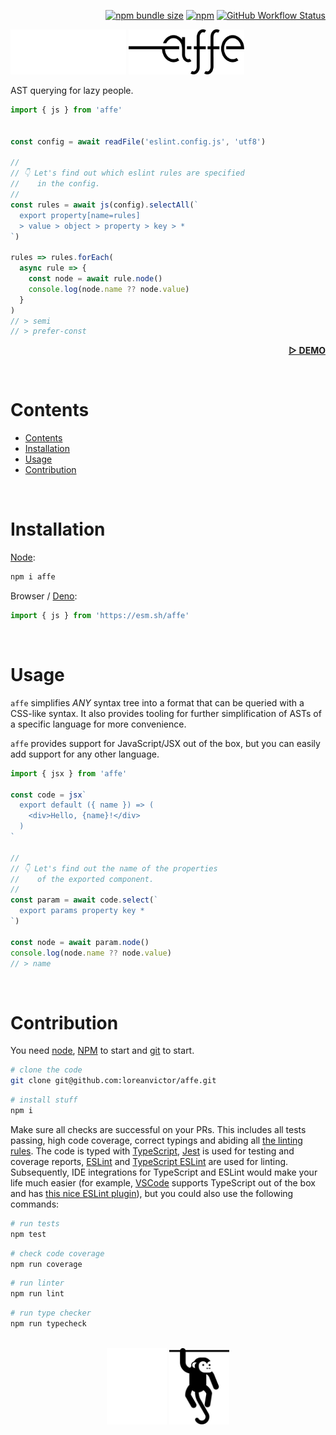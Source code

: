 <div align="right">

[![npm bundle size](https://img.shields.io/bundlephobia/minzip/affe@latest?color=black&label=&style=flat-square)](https://bundlephobia.com/package/affe@latest)
[![npm](https://img.shields.io/npm/v/affe?color=black&label=&style=flat-square)](https://www.npmjs.com/package/affe)
[![GitHub Workflow Status](https://img.shields.io/github/actions/workflow/status/loreanvictor/affe/coverage.yml?label=&style=flat-square)](https://github.com/loreanvictor/affe/actions/workflows/coverage.yml)

</div>

<img src="./logo-dark.svg#gh-dark-mode-only" height="72px"/>
<img src="./logo-light.svg#gh-light-mode-only" height="72px"/>

AST querying for lazy people.

```js
import { js } from 'affe'


const config = await readFile('eslint.config.js', 'utf8')

//
// 👇 Let's find out which eslint rules are specified
//    in the config.
//
const rules = await js(config).selectAll(`
  export property[name=rules]
  > value > object > property > key > *
`)

rules => rules.forEach(
  async rule => {
    const node = await rule.node()
    console.log(node.name ?? node.value)
  }
)
// > semi
// > prefer-const
```

<div align="right">

[**▷ DEMO**](https://loreanvictor.github.io/affe/)

</div>

<br>

# Contents

- [Contents](#contents)
- [Installation](#installation)
- [Usage](#usage)
- [Contribution](#contribution)

<br>

# Installation

[Node](https://nodejs.org/en/):

```bash
npm i affe
```

Browser / [Deno](https://deno.land):

```js
import { js } from 'https://esm.sh/affe'
```

<br>

# Usage

`affe` simplifies _ANY_ syntax tree into a format that can be queried with a CSS-like syntax. It also provides tooling for
further simplification of ASTs of a specific language
for more convenience.

`affe` provides support for JavaScript/JSX out of the box, but you can easily add support for any other language.

```js
import { jsx } from 'affe'

const code = jsx`
  export default ({ name }) => (
    <div>Hello, {name}!</div>
  )
`

//
// 👇 Let's find out the name of the properties
//    of the exported component.
//
const param = await code.select(`
  export params property key *
`)

const node = await param.node()
console.log(node.name ?? node.value)
// > name
```

<br>

# Contribution

You need [node](https://nodejs.org/en/), [NPM](https://www.npmjs.com) to start and [git](https://git-scm.com) to start.

```bash
# clone the code
git clone git@github.com:loreanvictor/affe.git
```
```bash
# install stuff
npm i
```

Make sure all checks are successful on your PRs. This includes all tests passing, high code coverage, correct typings and abiding all [the linting rules](https://github.com/loreanvictor/affe/blob/main/.eslintrc). The code is typed with [TypeScript](https://www.typescriptlang.org), [Jest](https://jestjs.io) is used for testing and coverage reports, [ESLint](https://eslint.org) and [TypeScript ESLint](https://typescript-eslint.io) are used for linting. Subsequently, IDE integrations for TypeScript and ESLint would make your life much easier (for example, [VSCode](https://code.visualstudio.com) supports TypeScript out of the box and has [this nice ESLint plugin](https://marketplace.visualstudio.com/items?itemName=dbaeumer.vscode-eslint)), but you could also use the following commands:

```bash
# run tests
npm test
```
```bash
# check code coverage
npm run coverage
```
```bash
# run linter
npm run lint
```
```bash
# run type checker
npm run typecheck
```

<br>

<div align="center">
<img src="./misc/monke-dark.svg#gh-dark-mode-only" width="96px"/>
<img src="./misc/monke-light.svg#gh-light-mode-only" width="96px"/>
</div>